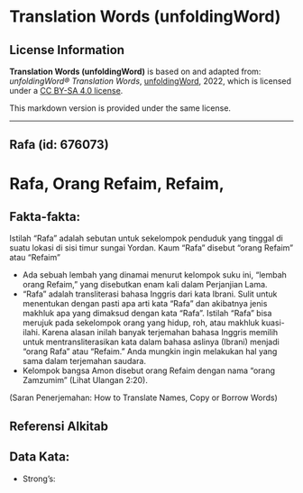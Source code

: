 # Translation Words (unfoldingWord)

## License Information

**Translation Words (unfoldingWord)** is based on and adapted from: _unfoldingWord® Translation Words_, [unfoldingWord](https://unfoldingword.org/utw), 2022, which is licensed under a [CC BY-SA 4.0 license](https://creativecommons.org/licenses/by-sa/4.0/legalcode.en).

This markdown version is provided under the same license.



--------------------------------

## Rafa (id: 676073)

Rafa, Orang Refaim, Refaim,
===========================

Fakta\-fakta:
-------------

Istilah “Rafa” adalah sebutan untuk sekelompok penduduk yang tinggal di suatu lokasi di sisi timur sungai Yordan. Kaum “Rafa” disebut “orang Refaim” atau “Refaim”

* Ada sebuah lembah yang dinamai menurut kelompok suku ini, “lembah orang Refaim,” yang disebutkan enam kali dalam Perjanjian Lama.
* “Rafa” adalah transliterasi bahasa Inggris dari kata Ibrani. Sulit untuk menentukan dengan pasti apa arti kata “Rafa” dan akibatnya jenis makhluk apa yang dimaksud dengan kata “Rafa”. Istilah “Rafa” bisa merujuk pada sekelompok orang yang hidup, roh, atau makhluk kuasi\-ilahi. Karena alasan inilah banyak terjemahan bahasa Inggris memilih untuk mentransliterasikan kata dalam bahasa aslinya (Ibrani) menjadi “orang Rafa” atau “Refaim.” Anda mungkin ingin melakukan hal yang sama dalam terjemahan saudara.
* Kelompok bangsa Amon disebut orang Refaim dengan nama “orang Zamzumim” (Lihat Ulangan 2:20\).

(Saran Penerjemahan: How to Translate Names, Copy or Borrow Words)

Referensi Alkitab
-----------------

Data Kata:
----------

* Strong’s:


